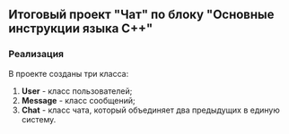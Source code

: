 ﻿## Итоговый проект "Чат" по блоку "Основные инструкции языка C++"
### Реализация
В проекте созданы три класса:
1. **User** - класс пользователей;
2. **Message** - класс сообщений;
3. **Chat** - класс чата, который объединяет два предыдущих в единую систему.
